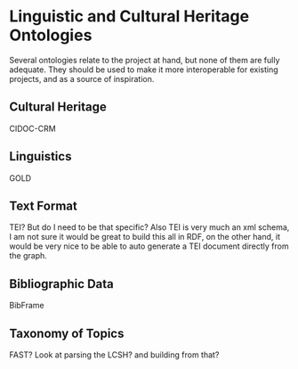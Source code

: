 # Linguistic and Cultural Heritage Ontologies

Several ontologies relate to the project at hand, but none of them are fully
adequate. They should be used to make it more interoperable for existing
projects, and as a source of inspiration. 

## Cultural Heritage 

CIDOC-CRM

## Linguistics 

GOLD

## Text Format 

TEI? But do I need to be that specific? 
Also TEI is very much an xml schema, I am not sure it would be great to build
this all in RDF, on the other hand, it would be very nice to be able to auto
generate a TEI document directly from the graph. 

## Bibliographic Data

BibFrame 

## Taxonomy of Topics 

FAST? Look at parsing the LCSH? and building from that?
